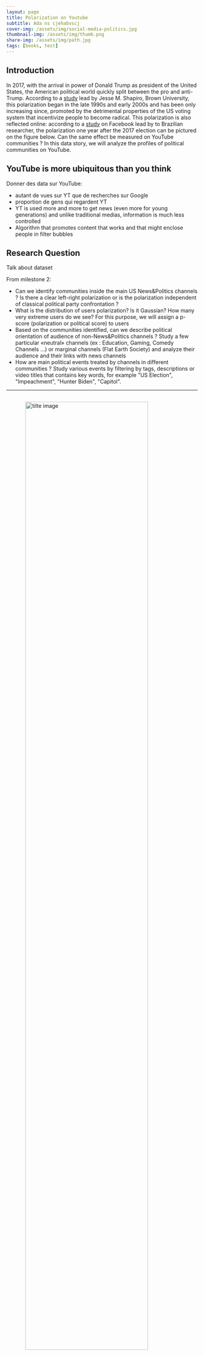 ```yaml
---
layout: page
title: Polarization on Youtube
subtitle: Ada ns cjehabvscj
cover-img: /assets/img/social-media-politics.jpg
thumbnail-img: /assets/img/thumb.png
share-img: /assets/img/path.jpg
tags: [books, test]
---
```


## Introduction

In 2017, with the arrival in power of Donald Trump as president of the United States, the American political world quickly split between the pro and anti-Trump. According to a [study][1] lead by Jesse M. Shapiro, Brown University, this polarization began in the late 1990s and early 2000s and has been only increasing since, promoted by the detrimental properties of the US voting system that incentivize people to become radical. This polarization is also reflected online: according to a [study][2] on Facebook lead by to Brazilian researcher, the polarization one year after the 2017 election can be pictured on the figure below. Can the same effect be measured on YouTube communities ? In this data story, we will analyze the profiles of political communities on YouTube.

## YouTube is more ubiquitous than you think

Donner des data sur YouTube:
- autant de vues sur YT que de recherches sur Google
- proportion de gens qui regardent YT
- YT is used more and more to get news (even more for young generations) and unlike traditional medias, information is much less controlled
- Algorithm that promotes content that works and that might enclose people in filter bubbles



## Research Question

Talk about dataset
 
From milestone 2:

*   Can we identify communities inside the main US News&Politics channels ? Is there a clear left-right polarization or is the polarization independent of classical political party confrontation ?
*   What is the distribution of users polarization? Is it Gaussian? How many very extreme users do we see? For this purpose, we will assign a p-score (polarization or political score) to users
*   Based on the communities identified, can we describe political orientation of audience of non-News&Politics channels ? Study a few particular «neutral» channels (ex : Education, Gaming, Comedy Channels ...) or marginal channels (Flat Earth Society) and analyze their audience and their links with news channels
*   How are main political events treated by channels in different communities ? Study various events by filtering by tags, descriptions or video titles that contains key words, for example "US Election", "Impeachment", "Hunter Biden", "Capitol".



<!--- <img src="images/fb_us_pol.png" alt="fb_us_pol" width="700" style="display: block; margin-left: auto;margin-right: auto"/> -->

<!--- *Complete disconnexion of political landscape. Pablo Ortellado and Marcio Moretto Ribeiro, CC BY* -->

* * *
## 


<img 
    style="display: block; 
           margin-left: auto;
           margin-right: auto;
           width: 80%;"
    src="images/category_evolution.png" 
    alt="tilte image">


<a href="https://www.statista.com/statistics/717651/most-popular-news-platforms/" rel="nofollow"><img src="https://www.statista.com/graphic/1/717651/most-popular-news-platforms.jpg" alt="Statistic: Most popular platforms for daily news consumption in the United States as of February 2022, by age group | Statista" style="width: 100%; height: auto !important; max-width:1000px;-ms-interpolation-mode: bicubic;"/></a><br />Find more statistics at  <a href="https://www.statista.com" rel="nofollow">Statista</a>


{% include /figures/overall_categories_evolution.html %}

{% include /figures/2019_category_evolution.html %}

## Importance of news & Politics Channels on Youtube

{% include /figures/news_pol_3pie_overview.html %}
* * *
## Polatization

{% include /figures/heatmap_comunity_w_hover.html %}



```python
1 + 1 # Adding two numbers
```

## Polatization

{% include /figures/heatmap_comunity_w_hover.html %}


* * *
## Polarization of Youtube users

{% include /figures/p-score.html %}



[1]: https://www.nber.org/papers/w2666
[2]: https://theconversation.com/mapping-brazils-political-polarization-online-96434
